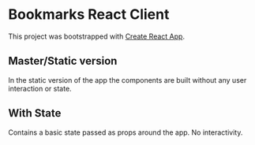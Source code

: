 # Bookmarks React Client
This project was bootstrapped with [Create React App](https://github.com/facebook/create-react-app).

## Master/Static version
In the static version of the app the components are built without any user interaction or state.

## With State
Contains a basic state passed as props around the app. No interactivity.
